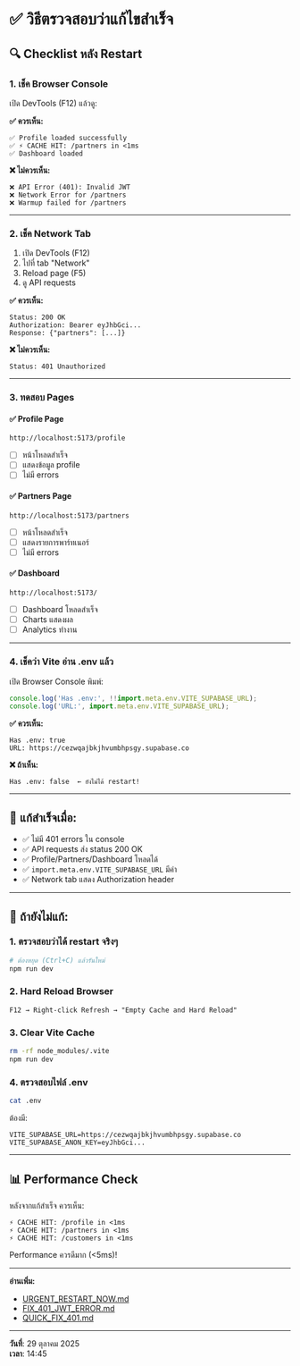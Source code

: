 # ✅ วิธีตรวจสอบว่าแก้ไขสำเร็จ

## 🔍 Checklist หลัง Restart

### 1. เช็ค Browser Console

เปิด DevTools (F12) แล้วดู:

**✅ ควรเห็น:**
```
✅ Profile loaded successfully
✅ ⚡ CACHE HIT: /partners in <1ms
✅ Dashboard loaded
```

**❌ ไม่ควรเห็น:**
```
❌ API Error (401): Invalid JWT
❌ Network Error for /partners
❌ Warmup failed for /partners
```

---

### 2. เช็ค Network Tab

1. เปิด DevTools (F12)
2. ไปที่ tab "Network"
3. Reload page (F5)
4. ดู API requests

**✅ ควรเห็น:**
```
Status: 200 OK
Authorization: Bearer eyJhbGci...
Response: {"partners": [...]}
```

**❌ ไม่ควรเห็น:**
```
Status: 401 Unauthorized
```

---

### 3. ทดสอบ Pages

#### ✅ Profile Page
```
http://localhost:5173/profile
```
- [ ] หน้าโหลดสำเร็จ
- [ ] แสดงข้อมูล profile
- [ ] ไม่มี errors

#### ✅ Partners Page
```
http://localhost:5173/partners
```
- [ ] หน้าโหลดสำเร็จ
- [ ] แสดงรายการพาร์ทเนอร์
- [ ] ไม่มี errors

#### ✅ Dashboard
```
http://localhost:5173/
```
- [ ] Dashboard โหลดสำเร็จ
- [ ] Charts แสดงผล
- [ ] Analytics ทำงาน

---

### 4. เช็คว่า Vite อ่าน .env แล้ว

เปิด Browser Console พิมพ์:

```javascript
console.log('Has .env:', !!import.meta.env.VITE_SUPABASE_URL);
console.log('URL:', import.meta.env.VITE_SUPABASE_URL);
```

**✅ ควรเห็น:**
```
Has .env: true
URL: https://cezwqajbkjhvumbhpsgy.supabase.co
```

**❌ ถ้าเห็น:**
```
Has .env: false  ← ยังไม่ได้ restart!
```

---

## 🎉 แก้สำเร็จเมื่อ:

- ✅ ไม่มี 401 errors ใน console
- ✅ API requests ส่ง status 200 OK
- ✅ Profile/Partners/Dashboard โหลดได้
- ✅ `import.meta.env.VITE_SUPABASE_URL` มีค่า
- ✅ Network tab แสดง Authorization header

---

## 🔄 ถ้ายังไม่แก้:

### 1. ตรวจสอบว่าได้ restart จริงๆ

```bash
# ต้องหยุด (Ctrl+C) แล้วรันใหม่
npm run dev
```

### 2. Hard Reload Browser

```
F12 → Right-click Refresh → "Empty Cache and Hard Reload"
```

### 3. Clear Vite Cache

```bash
rm -rf node_modules/.vite
npm run dev
```

### 4. ตรวจสอบไฟล์ .env

```bash
cat .env
```

ต้องมี:
```
VITE_SUPABASE_URL=https://cezwqajbkjhvumbhpsgy.supabase.co
VITE_SUPABASE_ANON_KEY=eyJhbGci...
```

---

## 📊 Performance Check

หลังจากแก้สำเร็จ ควรเห็น:

```
⚡ CACHE HIT: /profile in <1ms
⚡ CACHE HIT: /partners in <1ms
⚡ CACHE HIT: /customers in <1ms
```

Performance ควรดีมาก (<5ms)!

---

**อ่านเพิ่ม:**
- [URGENT_RESTART_NOW.md](./URGENT_RESTART_NOW.md)
- [FIX_401_JWT_ERROR.md](./FIX_401_JWT_ERROR.md)
- [QUICK_FIX_401.md](./QUICK_FIX_401.md)

---

**วันที่**: 29 ตุลาคม 2025  
**เวลา**: 14:45
